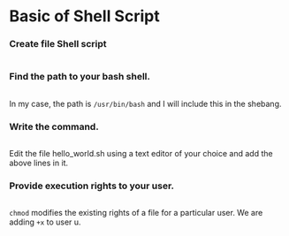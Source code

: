 # Basic of Shell Script
### Create file Shell script
``` touch hello_world.sh
```

### Find the path to your bash shell.
``` which bash
```
In my case, the path is ` /usr/bin/bash ` and I will include this in the shebang.

### Write the command.

``` echo "Hello World"
```

Edit the file hello_world.sh using a text editor of your choice and add the above lines in it.

### Provide execution rights to your user.

``` chmod u+x hello_world.sh
```

`chmod` modifies the existing rights of a file for a particular user. We are adding `+x` to user u.
